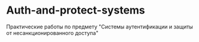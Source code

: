 # Auth-and-protect-systems
Практические работы по предмету "Системы аутентификации и защиты от несанкционированного доступа"